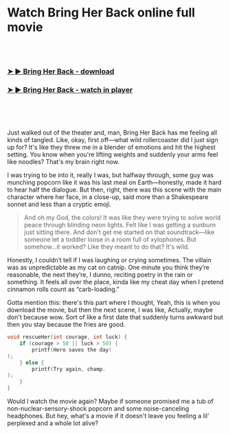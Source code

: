 <h1>Watch Bring Her Back online full movie</h1>


<br><br>

<h3><a href="https://Chriss-cevenunglent1984.github.io/poeflthxrg/">➤ ► Bring Her Back - download</a></h3> 
<h3><a href="https://Chriss-cevenunglent1984.github.io/poeflthxrg/">➤ ► Bring Her Back - watch in player</a></h3>


<br><br><br>


Just walked out of the theater and, man, Bring Her Back has me feeling all kinds of tangled. Like, okay, first off—what wild rollercoaster did I just sign up for? It's like they threw me in a blender of emotions and hit the highest setting. You know when you're lifting weights and suddenly your arms feel like noodles? That's my brain right now.

I was trying to be into it, really I was, but halfway through, some guy was munching popcorn like it was his last meal on Earth—honestly, made it hard to hear half the dialogue. But then, right, there was this scene with the main character where her face, in a close-up, said more than a Shakespeare sonnet and less than a cryptic emoji. 

> And oh my God, the colors! It was like they were trying to solve world peace through blinding neon lights. Felt like I was getting a sunburn just sitting there. And don't get me started on that soundtrack—like someone let a toddler loose in a room full of xylophones. But somehow...it worked? Like they meant to do that? It's wild.

Honestly, I couldn’t tell if I was laughing or crying sometimes. The villain was as unpredictable as my cat on catnip. One minute you think they’re reasonable, the next they’re, I dunno, reciting poetry in the rain or something. It feels all over the place, kinda like my cheat day when I pretend cinnamon rolls count as “carb-loading.”

Gotta mention this: there's this part where I thought, Yeah, this is when you download the movie, but then the next scene, I was like, Actually, maybe don't because wow. Sort of like a first date that suddenly turns awkward but then you stay because the fries are good. 

```c
void rescueHer(int courage, int luck) {
    if (courage > 50 || luck > 50) {
        printf(Hero saves the day!
);
    } else {
        printf(Try again, champ.
);
    }
}
```

Would I watch the movie again? Maybe if someone promised me a tub of non-nuclear-sensory-shock popcorn and some noise-canceling headphones. But hey, what's a movie if it doesn't leave you feeling a lil' perplexed and a whole lot alive?
